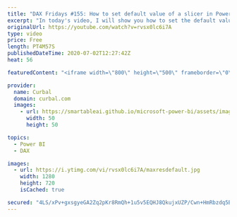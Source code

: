 ```yaml
---
title: "DAX Fridays #155: How to set default value of a slicer in Power BI"
excerpt: "In today's video, I will show you how to set the default value of a slicer in Power Bi using some simple DAX.  Previous video: https://www.youtube.com/watch?v=Q4hF4CwJsFE SELECTED value tutorial: https://www.youtube.com/watch?v=FI1_N-imBxI&vl=en  Here you can download all the pbix files: https://curbal.com/donwload-center"
originalUrl: https://youtube.com/watch?v=rvsx0lc6i7A
type: video
price: Free
length: PT4M57S
publishedDateTime: 2020-07-02T12:27:42Z
heat: 56

featuredContent: "<iframe width=\"800\" height=\"500\" frameborder=\"0\" src=\"https://www.youtube.com/embed/rvsx0lc6i7A\" allow=\"accelerometer; autoplay; encrypted-media; gyroscope; picture-in-picture\" allowfullscreen></iframe>"

provider:
  name: Curbal
  domain: curbal.com
  images:
    - url: https://smartableai.github.io/microsoft-power-bi/assets/images/organizations/curbal.com-50x50.jpg
      width: 50
      height: 50

topics:
  - Power BI
  - DAX

images:
  - url: https://i.ytimg.com/vi/rvsx0lc6i7A/maxresdefault.jpg
    width: 1280
    height: 720
    isCached: true

secured: "4LS/xPv+gxsgyeGA2Zq2pKr8RmQh+1u5v5EQHJ8QkujxUZP/Cwn+HmRbzdq5Bxt8MaFUAN0iUh/pdOyNvOO5FqNkk3HwMS+L6x69ms/JloxsVRn3DP/rw0YUBTFVn2sBGQnJdN6hj9cc9fXvO07wHc21+BX7DjbM2vi4Z/z0soQV0DyIxqoqUoA/Varu+Y7ezqnecNU60GcqEnteVHSxy/g7957WDHTDG7xsexpiUiefmat5UbmT05akWU725M/WfSlaHO6byGfKuwn+sYXD2aeigBbT0QdUDjURA7GnT019utr3FG45Yy+B6+D9NDId7ZG6zp1KX4FNfHzjDOzFBRSmfH2YrkgiVQFKnhMQ4RJE5/MQJKZTGFfEekg14/vHuhxHp+ika90iiGNIzEaXJh1xTo77dJJxt83JSxrFcL8=;MxtQV/t0WqTBjYIJtzn7lw=="
---
```


